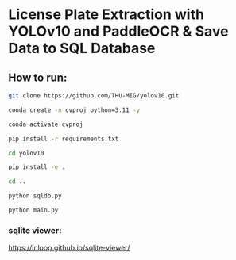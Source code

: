 # License Plate Extraction with YOLOv10 and PaddleOCR & Save Data to SQL Database

## How to run:

```bash
git clone https://github.com/THU-MIG/yolov10.git
```

```bash
conda create -n cvproj python=3.11 -y
```

```bash
conda activate cvproj
```

```bash
pip install -r requirements.txt
```

```bash
cd yolov10
```

```bash
pip install -e .
```

```bash
cd ..
```

```bash
python sqldb.py
```

```bash
python main.py
```

### sqlite viewer:

https://inloop.github.io/sqlite-viewer/
